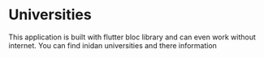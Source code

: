 # Universities

This application is built with flutter bloc library and can even work without internet. You can find inidan universities and there information
